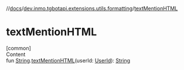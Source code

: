//[docs](../../index.md)/[dev.inmo.tgbotapi.extensions.utils.formatting](index.md)/[textMentionHTML](text-mention-h-t-m-l.md)



# textMentionHTML  
[common]  
Content  
fun [String](https://kotlinlang.org/api/latest/jvm/stdlib/kotlin/-string/index.html).[textMentionHTML](text-mention-h-t-m-l.md)(userId: [UserId](../dev.inmo.tgbotapi.types/index.md#%5Bdev.inmo.tgbotapi.types%2FUserId%2F%2F%2FPointingToDeclaration%2F%5D%2FClasslikes%2F625018081)): [String](https://kotlinlang.org/api/latest/jvm/stdlib/kotlin/-string/index.html)  



